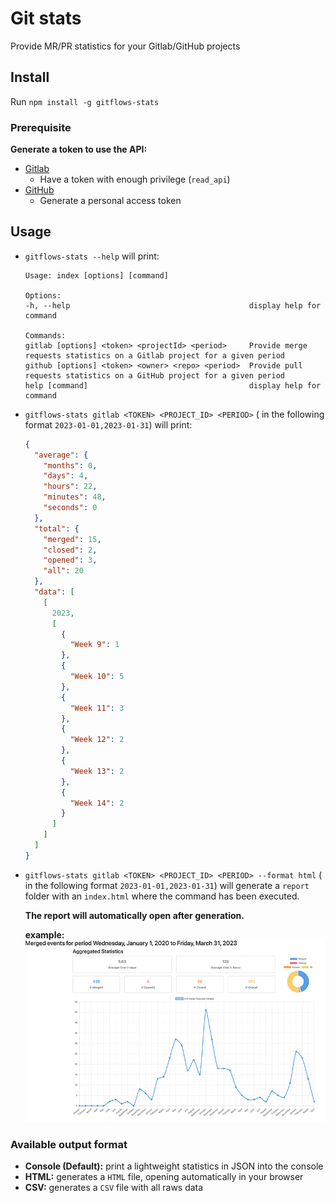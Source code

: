 # Git stats

Provide MR/PR statistics for your Gitlab/GitHub projects

## Install

Run `npm install -g gitflows-stats`

### Prerequisite

**Generate a token to use the API:**

- [Gitlab](https://docs.gitlab.com/ee/user/profile/personal_access_tokens.html)
  - Have a token with enough privilege (`read_api`)
- [GitHub](https://docs.github.com/en/authentication/keeping-your-account-and-data-secure/creating-a-personal-access-token#creating-a-personal-access-token-classic)
  - Generate a personal access token

## Usage

- `gitflows-stats --help` will print:

  ```shell
  Usage: index [options] [command]

  Options:
  -h, --help                                        display help for command

  Commands:
  gitlab [options] <token> <projectId> <period>     Provide merge requests statistics on a Gitlab project for a given period
  github [options] <token> <owner> <repo> <period>  Provide pull requests statistics on a GitHub project for a given period
  help [command]                                    display help for command
  ```

- `gitflows-stats gitlab <TOKEN> <PROJECT_ID> <PERIOD>` (<PERIOD> in the following format `2023-01-01,2023-01-31`) will print:
  ```json
  {
    "average": {
      "months": 0,
      "days": 4,
      "hours": 22,
      "minutes": 48,
      "seconds": 0
    },
    "total": {
      "merged": 15,
      "closed": 2,
      "opened": 3,
      "all": 20
    },
    "data": [
      [
        2023,
        [
          {
            "Week 9": 1
          },
          {
            "Week 10": 5
          },
          {
            "Week 11": 3
          },
          {
            "Week 12": 2
          },
          {
            "Week 13": 2
          },
          {
            "Week 14": 2
          }
        ]
      ]
    ]
  }
  ```
- `gitflows-stats gitlab <TOKEN> <PROJECT_ID> <PERIOD> --format html` (<PERIOD> in the following format `2023-01-01,2023-01-31`) will generate a `report` folder with an `index.html` where the command has been executed.

  **The report will automatically open after generation.**

  **example:**
  ![](documentation/chart_screenshot.png)

### Available output format

- **Console (Default):** print a lightweight statistics in JSON into the console
- **HTML:** generates a `HTML` file, opening automatically in your browser
- **CSV:** generates a `CSV` file with all raws data
